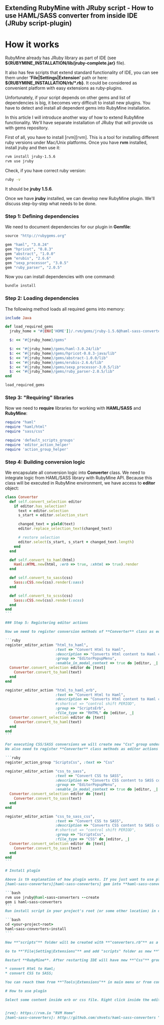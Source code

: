 ## Extending RubyMine with JRuby script - How to use HAML/SASS converter from inside IDE (JRuby script-plugin)

# How it works

RubyMine already has JRuby library as part of IDE (see **$\{RUBYMINE_INSTALLATION/lib/jruby-complete.jar\}** file).

It also has few scripts that extend standard functionality of IDE, you can see them under
**'File|Settings|Extension'** path or here: **$\{RUBYMINE_INSTALLATION/rb/*.rb\}**. It could be considered as convenient
platform with easy extensions as ruby-plugins.

Unfortunately, if your script depends on other gems and list of dependencies is big, it becomes very difficult to
install new plugins. You have to detect and install all dependent gems into RubyMine installation.

In this article I will introduce another way of how to extend RubyMine functionality. We'll have separate
installation of JRuby that will provide us with gems repository.

First of all, you have to install [rvm][rvm]. This is a tool for installing different ruby versions under Mac/Unix
platforms. Once you have **rvm** installed, install jruby and then use it:

```bash
rvm install jruby-1.5.6
rvm use jruby
```

Check, if you have correct ruby version:

```bash
ruby -v
```

It should be **jruby 1.5.6**.

Once we have **jruby** installed, we can develop new RubyMine plugin. We'll discuss step-by-step what needs to be done.

### Step 1: Defining dependencies

We need to document dependencies for our plugin in **Gemfile**:

```ruby
source "http://rubygems.org"

gem "haml", "3.0.24"
gem "hpricot", "0.8.3"
gem "abstract", "1.0.0"
gem "erubis", "2.6.6"
gem "sexp_processor", "3.0.5"
gem "ruby_parser", "2.0.5"
```

Now you can install dependencies with one command:

```ruby
bundle install
```

### Step 2: Loading dependencies

The following method loads all required gems into memory:

```ruby
include Java

def load_required_gems
  jruby_home = "#{ENV['HOME']}/.rvm/gems/jruby-1.5.6@haml-sass-converters"

  $: << "#{jruby_home}/gems"

  $: << "#{jruby_home}/gems/haml-3.0.24/lib"
  $: << "#{jruby_home}/gems/hpricot-0.8.3-java/lib"
  $: << "#{jruby_home}/gems/abstract-1.0.0/lib"
  $: << "#{jruby_home}/gems/erubis-2.6.6/lib"
  $: << "#{jruby_home}/gems/sexp_processor-3.0.5/lib"
  $: << "#{jruby_home}/gems/ruby_parser-2.0.5/lib"
end

load_required_gems
```

### Step 3: "Requiring" libraries

Now we need to **require** libraries for working with **HAML/SASS** and **RubyMine**:

```ruby
require "haml"
require "haml/html"
require "sass/css"

require 'default_scripts_groups'
require 'editor_action_helper'
require 'action_group_helper'
```

### Step 4: Building conversion logic

We encapsulate all conversion logic into **Converter** class. We need to integrate logic from HAML/SASS library
with RubyMine API. Because this class will be executed in RubyMine environment, we have access to **editor** object:

````ruby
class Converter
  def self.convert_selection editor
    if editor.has_selection?
      text = editor.selection
      s_start = editor.selection_start

      changed_text = yield(text)
      editor.replace_selection_text(changed_text)

      # restore selection
      editor.select(s_start, s_start + changed_text.length)
    end
  end

  def self.convert_to_haml(html)
    Haml::HTML.new(html, :erb => true, :xhtml => true).render
  end

  def self.convert_to_sass(css)
    Sass::CSS.new(css).render(:sass)
  end

  def self.convert_to_scss(css)
    Sass::CSS.new(css).render(:scss)
  end
end
```

### Step 5: Registering editor actions

Now we need to register conversion methods of **Converter** class as editor actions for HTML/HAML conversions:

```ruby
register_editor_action "html_to_haml",
                       :text => "Convert Html to Haml",
                       :description => "Converts Html content to Haml content.",
                       :group => "EditorPopupMenu",
                       :enable_in_modal_context => true do |editor, _|
  Converter.convert_selection editor do |text|
    Converter.convert_to_haml(text)
  end
end

register_editor_action "html_to_haml_erb",
                       :text => "Convert Html to Haml",
                       :description => "Converts Html content to Haml content.",
                       #:shortcut => "control shift PERIOD",
                       :group => "ScriptsErb",
                       :file_type => "RHTML" do |editor, _|
  Converter.convert_selection editor do |text|
    Converter.convert_to_haml(text)
  end
end
```

For executing CSS/SASS conversions we will create new "Css" group under 'Tools|Extensions' menu item.
We also need to register **Converter** class methods as editor actions for CSS/SASS conversions:

```ruby
register_action_group "ScriptsCss", :text => "Css"

register_editor_action "css_to_sass",
                       :text => "Convert CSS to SASS",
                       :description => "Converts CSS content to SASS content.",
                       :group => "EditorPopupMenu",
                       :enable_in_modal_context => true do |editor, _|
  Converter.convert_selection editor do |text|
    Converter.convert_to_sass(text)
  end
end

register_editor_action "css_to_sass_css",
                       :text => "Convert CSS to SASS",
                       :description => "Converts CSS content to SASS content.",
                       #:shortcut => "control shift PERIOD",
                       :group => "ScriptsCss",
                       :file_type => "CSS" do |editor, _|
  Converter.convert_selection editor do |text|
    Converter.convert_to_sass(text)
  end
end
```

# Install plugin

Above is th explanation of how plugin works. If you just want to use plugin, install
[haml-sass-converters][haml-sass-converters] gem into **haml-sass-converters** gemset:

```bash
rvm use jruby@haml-sass-converters --create
gem i haml-sass-converters
```
Run install script in your project's root (or some other location) in order to copy the script:

```bash
cd <your-project-root>
haml-sass-converters-install
```

New **"scripts"** folder will be created with **"converters.rb"** as a plugin.

Go to **"File|Setting|Extensions"** and add "scripts" folder as new **"Script Folder"**.

Restart **RubyMine**. After restarting IDE will have new **"Css"** group under **"Tools|Extensions"** and new actions:

* convert Html to Haml;
* convert CSS to SASS;

You can reach them from **"Tools|Extensions"** in main menu or from context popup menu inside the editor.

# How to use plugin

Select some content inside erb or css file. Right click inside the editor and select appropriate action.


[rvm]: https://rvm.io "RVM Home"
[haml-sass-converters]: http://github.com/shvets/haml-sass-converters "Haml/SASS Converters"
